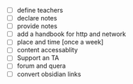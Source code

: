 - [ ] define teachers
- [ ] declare notes 
- [ ] provide notes
- [ ] add a handbook for http and network
- [ ] place and time [once a week]
- [ ] content accessablity
- [ ] Support an TA
- [ ] forum and quera
- [ ] convert obsidian links  